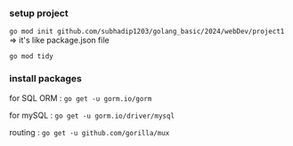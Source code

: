 ### setup project

`go mod init github.com/subhadip1203/golang_basic/2024/webDev/project1`  => it's like package.json file

`go mod tidy`

### install packages

for SQL ORM : `go get -u gorm.io/gorm`

for mySQL : `go get -u gorm.io/driver/mysql`

routing : `go get -u github.com/gorilla/mux`